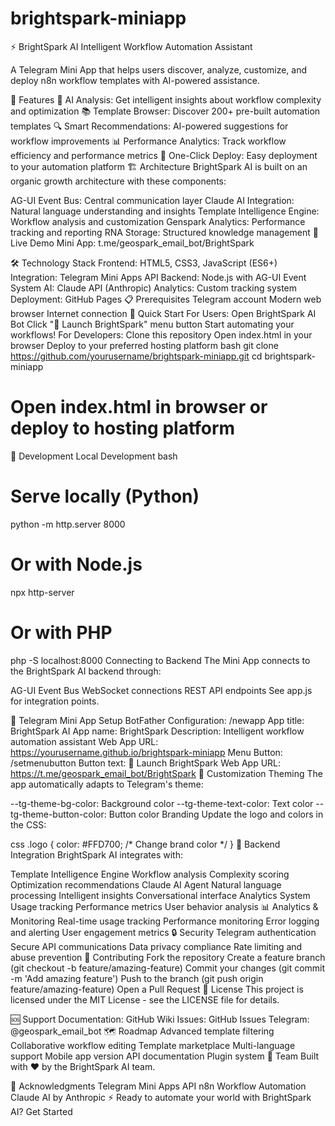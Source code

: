 # brightspark-miniapp 
⚡ BrightSpark AI
Intelligent Workflow Automation Assistant

A Telegram Mini App that helps users discover, analyze, customize, and deploy n8n workflow templates with AI-powered assistance.

🚀 Features
🤖 AI Analysis: Get intelligent insights about workflow complexity and optimization
📚 Template Browser: Discover 200+ pre-built automation templates
🔍 Smart Recommendations: AI-powered suggestions for workflow improvements
📊 Performance Analytics: Track workflow efficiency and performance metrics
🚀 One-Click Deploy: Easy deployment to your automation platform
🏗️ Architecture
BrightSpark AI is built on an organic growth architecture with these components:

AG-UI Event Bus: Central communication layer
Claude AI Integration: Natural language understanding and insights
Template Intelligence Engine: Workflow analysis and customization
Genspark Analytics: Performance tracking and reporting
RNA Storage: Structured knowledge management
🎯 Live Demo
Mini App: t.me/geospark_email_bot/BrightSpark

🛠️ Technology Stack
Frontend: HTML5, CSS3, JavaScript (ES6+)
Integration: Telegram Mini Apps API
Backend: Node.js with AG-UI Event System
AI: Claude API (Anthropic)
Analytics: Custom tracking system
Deployment: GitHub Pages
📋 Prerequisites
Telegram account
Modern web browser
Internet connection
🚀 Quick Start
For Users:
Open BrightSpark AI Bot
Click "🚀 Launch BrightSpark" menu button
Start automating your workflows!
For Developers:
Clone this repository
Open index.html in your browser
Deploy to your preferred hosting platform
bash
git clone https://github.com/yourusername/brightspark-miniapp.git
cd brightspark-miniapp
# Open index.html in browser or deploy to hosting platform
🔧 Development
Local Development
bash
# Serve locally (Python)
python -m http.server 8000

# Or with Node.js
npx http-server

# Or with PHP
php -S localhost:8000
Connecting to Backend
The Mini App connects to the BrightSpark AI backend through:

AG-UI Event Bus
WebSocket connections
REST API endpoints
See app.js for integration points.

📱 Telegram Mini App Setup
BotFather Configuration:
/newapp
App title: BrightSpark AI
App name: BrightSpark
Description: Intelligent workflow automation assistant
Web App URL: https://yourusername.github.io/brightspark-miniapp
Menu Button:
/setmenubutton
Button text: 🚀 Launch BrightSpark
Web App URL: https://t.me/geospark_email_bot/BrightSpark
🎨 Customization
Theming
The app automatically adapts to Telegram's theme:

--tg-theme-bg-color: Background color
--tg-theme-text-color: Text color
--tg-theme-button-color: Button color
Branding
Update the logo and colors in the CSS:

css
.logo {
    color: #FFD700; /* Change brand color */
}
🔌 Backend Integration
BrightSpark AI integrates with:

Template Intelligence Engine
Workflow analysis
Complexity scoring
Optimization recommendations
Claude AI Agent
Natural language processing
Intelligent insights
Conversational interface
Analytics System
Usage tracking
Performance metrics
User behavior analysis
📊 Analytics & Monitoring
Real-time usage tracking
Performance monitoring
Error logging and alerting
User engagement metrics
🔒 Security
Telegram authentication
Secure API communications
Data privacy compliance
Rate limiting and abuse prevention
🤝 Contributing
Fork the repository
Create a feature branch (git checkout -b feature/amazing-feature)
Commit your changes (git commit -m 'Add amazing feature')
Push to the branch (git push origin feature/amazing-feature)
Open a Pull Request
📄 License
This project is licensed under the MIT License - see the LICENSE file for details.

🆘 Support
Documentation: GitHub Wiki
Issues: GitHub Issues
Telegram: @geospark_email_bot
🗺️ Roadmap
 Advanced template filtering
 Collaborative workflow editing
 Template marketplace
 Multi-language support
 Mobile app version
 API documentation
 Plugin system
👥 Team
Built with ❤️ by the BrightSpark AI team.

🙏 Acknowledgments
Telegram Mini Apps API
n8n Workflow Automation
Claude AI by Anthropic
⚡ Ready to automate your world with BrightSpark AI? Get Started


